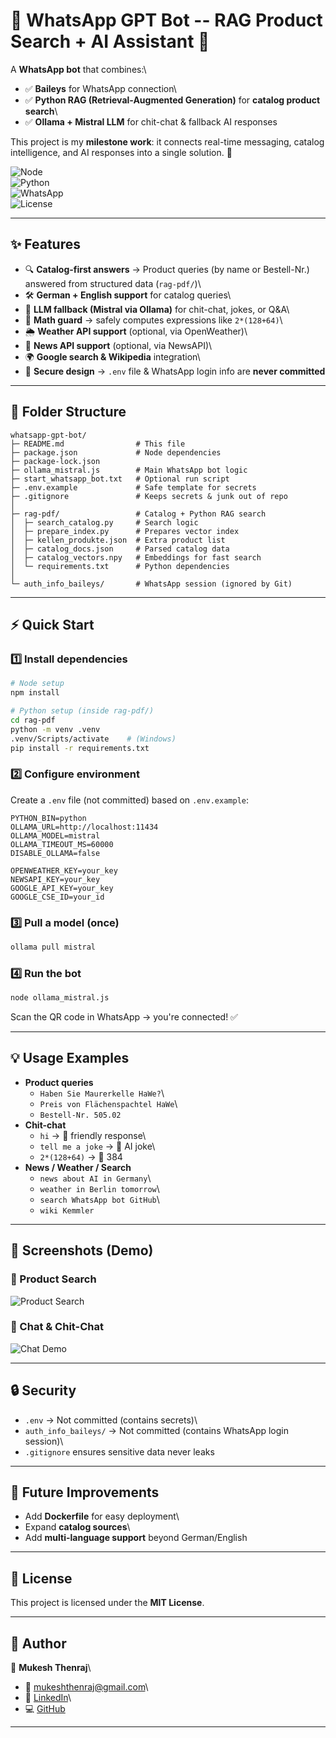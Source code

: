 
# 📲 WhatsApp GPT Bot -- RAG Product Search + AI Assistant 🤖

A **WhatsApp bot** that combines:\
- ✅ **Baileys** for WhatsApp connection\
- ✅ **Python RAG (Retrieval-Augmented Generation)** for **catalog
product search**\
- ✅ **Ollama + Mistral LLM** for chit-chat & fallback AI responses

This project is my **milestone work**: it connects real-time messaging,
catalog intelligence, and AI responses into a single solution. 🚀

![Node](https://img.shields.io/badge/Node.js-18+-green)\
![Python](https://img.shields.io/badge/Python-3.10+-blue)\
![WhatsApp](https://img.shields.io/badge/WhatsApp-Bot-brightgreen)\
![License](https://img.shields.io/badge/License-MIT-lightgrey)

------------------------------------------------------------------------

## ✨ Features

-   🔍 **Catalog-first answers** → Product queries (by name or
    Bestell-Nr.) answered from structured data (`rag-pdf/`)\
-   🛠️ **German + English support** for catalog queries\
-   🤖 **LLM fallback (Mistral via Ollama)** for chit-chat, jokes, or
    Q&A\
-   📐 **Math guard** → safely computes expressions like `2*(128+64)`\
-   🌦️ **Weather API support** (optional, via OpenWeather)\
-   📰 **News API support** (optional, via NewsAPI)\
-   🌍 **Google search & Wikipedia** integration\
-   🔑 **Secure design** → `.env` file & WhatsApp login info are **never
    committed**

------------------------------------------------------------------------

## 📂 Folder Structure

    whatsapp-gpt-bot/
    ├─ README.md                # This file
    ├─ package.json             # Node dependencies
    ├─ package-lock.json
    ├─ ollama_mistral.js        # Main WhatsApp bot logic
    ├─ start_whatsapp_bot.txt   # Optional run script
    ├─ .env.example             # Safe template for secrets
    ├─ .gitignore               # Keeps secrets & junk out of repo
    │
    ├─ rag-pdf/                 # Catalog + Python RAG search
    │  ├─ search_catalog.py     # Search logic
    │  ├─ prepare_index.py      # Prepares vector index
    │  ├─ kellen_produkte.json  # Extra product list
    │  ├─ catalog_docs.json     # Parsed catalog data
    │  ├─ catalog_vectors.npy   # Embeddings for fast search
    │  └─ requirements.txt      # Python dependencies
    │
    └─ auth_info_baileys/       # WhatsApp session (ignored by Git)

------------------------------------------------------------------------

## ⚡ Quick Start

### 1️⃣ Install dependencies

``` bash
# Node setup
npm install

# Python setup (inside rag-pdf/)
cd rag-pdf
python -m venv .venv
.venv/Scripts/activate    # (Windows)
pip install -r requirements.txt
```

### 2️⃣ Configure environment

Create a `.env` file (not committed) based on `.env.example`:

    PYTHON_BIN=python
    OLLAMA_URL=http://localhost:11434
    OLLAMA_MODEL=mistral
    OLLAMA_TIMEOUT_MS=60000
    DISABLE_OLLAMA=false

    OPENWEATHER_KEY=your_key
    NEWSAPI_KEY=your_key
    GOOGLE_API_KEY=your_key
    GOOGLE_CSE_ID=your_id

### 3️⃣ Pull a model (once)

``` bash
ollama pull mistral
```

### 4️⃣ Run the bot

``` bash
node ollama_mistral.js
```

Scan the QR code in WhatsApp → you're connected! ✅

------------------------------------------------------------------------

## 💡 Usage Examples

-   **Product queries**
    -   `Haben Sie Maurerkelle HaWe?`\
    -   `Preis von Flächenspachtel HaWe`\
    -   `Bestell-Nr. 505.02`
-   **Chit-chat**
    -   `hi` → 🤖 friendly response\
    -   `tell me a joke` → 🤖 AI joke\
    -   `2*(128+64)` → 🧮 384
-   **News / Weather / Search**
    -   `news about AI in Germany`\
    -   `weather in Berlin tomorrow`\
    -   `search WhatsApp bot GitHub`\
    -   `wiki Kemmler`

------------------------------------------------------------------------

## 📸 Screenshots (Demo)

### 🛒 Product Search
![Product Search](./docs/product_search.png)

### 💬 Chat & Chit-Chat
![Chat Demo](./docs/chitchat.png)

------------------------------------------------------------------------

## 🔒 Security

-   `.env` → Not committed (contains secrets)\
-   `auth_info_baileys/` → Not committed (contains WhatsApp login
    session)\
-   `.gitignore` ensures sensitive data never leaks

------------------------------------------------------------------------

## 🚀 Future Improvements

-   Add **Dockerfile** for easy deployment\
-   Expand **catalog sources**\
-   Add **multi-language support** beyond German/English

------------------------------------------------------------------------

## 📝 License

This project is licensed under the **MIT License**.

------------------------------------------------------------------------

## 🙋 Author

👤 **Mukesh Thenraj**\
- 📧 <mukeshthenraj@gmail.com>\
- 🔗 [LinkedIn](https://www.linkedin.com/in/mukeshthenraj)\
- 💻 [GitHub](https://github.com/Mukeshthenraj)

------------------------------------------------------------------------
